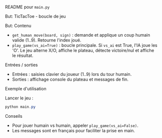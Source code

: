 README pour `main.py`

But: TicTacToe - boucle de jeu

But: Contenu

- `get_human_move(board, sign)` : demande et applique un coup humain valide (1..9). Retourne l'index joué.
- `play_game(vs_ai=True)` : boucle principale. Si `vs_ai` est True, l'IA joue les 'O'. Le jeu alterne X/O, affiche le plateau, détecte victoire/nul et affiche le résultat.

Entrées / sorties

- Entrées : saisies clavier du joueur (1..9) lors du tour humain.
- Sorties : affichage console du plateau et messages de fin.

Exemple d'utilisation

Lancer le jeu :

```powershell
python main.py
```

Conseils

- Pour jouer humain vs humain, appeler `play_game(vs_ai=False)`.
- Les messages sont en français pour faciliter la prise en main.
